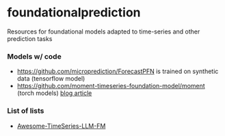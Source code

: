 # foundationalprediction
Resources for foundational models adapted to time-series and other prediction tasks


### Models w/ code

 - https://github.com/microprediction/ForecastPFN is trained on synthetic data  (tensorflow model)
 - https://github.com/moment-timeseries-foundation-model/moment (torch models)     [blog article](https://medium.com/@samuelchazy/moment-a-family-of-open-time-series-foundation-models-80f5135ca35b)

### List of lists 

 - [Awesome-TimeSeries-LLM-FM](https://github.com/start2020/Awesome-TimeSeries-LLM-FM)
 

